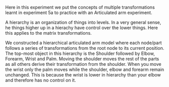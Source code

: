 Here in this experiment we put the concepts of multiple transformations learnt in experiment 5a to practice with an Articulated arm experiment.

A hierarchy is an organization of things into levels. In a very general sense, he things higher up in a hierachy have control over the lower things. Here this applies to the matrix transformations.

We constructed a hierarchical articulated arm model where each node/part follows a series of transformations from the root node to its current position. The top-most object in this hierarchy is the Shoulder followed by Elbow, Forearm, Wrist and Palm. Moving the shoulder moves the rest of the parts as all others derive their transformation from the shoulder. When you move the wrist only the palm moves while the shoulder, elbow and forearm remain unchanged. This is because the wrist is lower in hierarchy than your elbow and therefore has no control on it.
